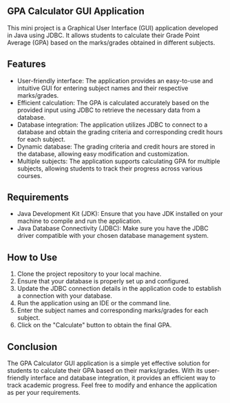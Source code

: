 ## GPA Calculator GUI Application

This mini project is a Graphical User Interface (GUI) application developed in Java using JDBC. It allows students to calculate their Grade Point Average (GPA) based on the marks/grades obtained in different subjects.

## Features

- User-friendly interface: The application provides an easy-to-use and intuitive GUI for entering subject names and their respective marks/grades.
- Efficient calculation: The GPA is calculated accurately based on the provided input using JDBC to retrieve the necessary data from a database.
- Database integration: The application utilizes JDBC to connect to a database and obtain the grading criteria and corresponding credit hours for each subject.
- Dynamic database: The grading criteria and credit hours are stored in the database, allowing easy modification and customization.
- Multiple subjects: The application supports calculating GPA for multiple subjects, allowing students to track their progress across various courses.

## Requirements

- Java Development Kit (JDK): Ensure that you have JDK installed on your machine to compile and run the application.
- Java Database Connectivity (JDBC): Make sure you have the JDBC driver compatible with your chosen database management system.

## How to Use

1. Clone the project repository to your local machine.
2. Ensure that your database is properly set up and configured.
3. Update the JDBC connection details in the application code to establish a connection with your database.
4. Run the application using an IDE or the command line.
5. Enter the subject names and corresponding marks/grades for each subject.
6. Click on the "Calculate" button to obtain the final GPA.

## Conclusion

The GPA Calculator GUI application is a simple yet effective solution for students to calculate their GPA based on their marks/grades. With its user-friendly interface and database integration, it provides an efficient way to track academic progress. Feel free to modify and enhance the application as per your requirements.

